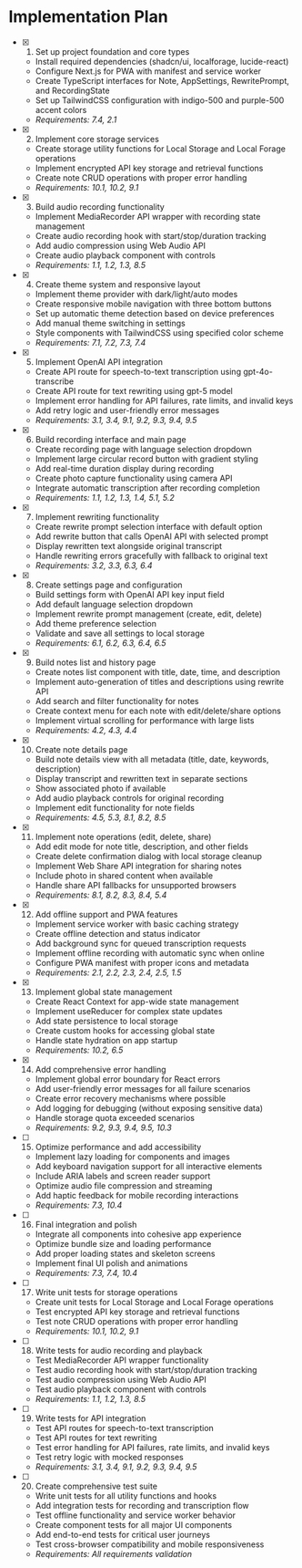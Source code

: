 # Implementation Plan

- [x] 1. Set up project foundation and core types
  - Install required dependencies (shadcn/ui, localforage, lucide-react)
  - Configure Next.js for PWA with manifest and service worker
  - Create TypeScript interfaces for Note, AppSettings, RewritePrompt, and RecordingState
  - Set up TailwindCSS configuration with indigo-500 and purple-500 accent colors
  - _Requirements: 7.4, 2.1_

- [x] 2. Implement core storage services
  - Create storage utility functions for Local Storage and Local Forage operations
  - Implement encrypted API key storage and retrieval functions
  - Create note CRUD operations with proper error handling
  - _Requirements: 10.1, 10.2, 9.1_

- [x] 3. Build audio recording functionality





  - Implement MediaRecorder API wrapper with recording state management
  - Create audio recording hook with start/stop/duration tracking
  - Add audio compression using Web Audio API
  - Create audio playback component with controls
  - _Requirements: 1.1, 1.2, 1.3, 8.5_

- [x] 4. Create theme system and responsive layout






  - Implement theme provider with dark/light/auto modes
  - Create responsive mobile navigation with three bottom buttons
  - Set up automatic theme detection based on device preferences
  - Add manual theme switching in settings
  - Style components with TailwindCSS using specified color scheme
  - _Requirements: 7.1, 7.2, 7.3, 7.4_

- [x] 5. Implement OpenAI API integration





  - Create API route for speech-to-text transcription using gpt-4o-transcribe
  - Create API route for text rewriting using gpt-5 model
  - Implement error handling for API failures, rate limits, and invalid keys
  - Add retry logic and user-friendly error messages
  - _Requirements: 3.1, 3.4, 9.1, 9.2, 9.3, 9.4, 9.5_

- [x] 6. Build recording interface and main page









  - Create recording page with language selection dropdown
  - Implement large circular record button with gradient styling
  - Add real-time duration display during recording
  - Create photo capture functionality using camera API
  - Integrate automatic transcription after recording completion
  - _Requirements: 1.1, 1.2, 1.3, 1.4, 5.1, 5.2_

- [x] 7. Implement rewriting functionality





  - Create rewrite prompt selection interface with default option
  - Add rewrite button that calls OpenAI API with selected prompt
  - Display rewritten text alongside original transcript
  - Handle rewriting errors gracefully with fallback to original text
  - _Requirements: 3.2, 3.3, 6.3, 6.4_

- [x] 8. Create settings page and configuration





  - Build settings form with OpenAI API key input field
  - Add default language selection dropdown
  - Implement rewrite prompt management (create, edit, delete)
  - Add theme preference selection
  - Validate and save all settings to local storage
  - _Requirements: 6.1, 6.2, 6.3, 6.4, 6.5_

- [x] 9. Build notes list and history page








  - Create notes list component with title, date, time, and description
  - Implement auto-generation of titles and descriptions using rewrite API
  - Add search and filter functionality for notes
  - Create context menu for each note with edit/delete/share options
  - Implement virtual scrolling for performance with large lists
  - _Requirements: 4.2, 4.3, 4.4_

- [x] 10. Create note details page





  - Build note details view with all metadata (title, date, keywords, description)
  - Display transcript and rewritten text in separate sections
  - Show associated photo if available
  - Add audio playback controls for original recording
  - Implement edit functionality for note fields
  - _Requirements: 4.5, 5.3, 8.1, 8.2, 8.5_

- [x] 11. Implement note operations (edit, delete, share)







  - Add edit mode for note title, description, and other fields
  - Create delete confirmation dialog with local storage cleanup
  - Implement Web Share API integration for sharing notes
  - Include photo in shared content when available
  - Handle share API fallbacks for unsupported browsers
  - _Requirements: 8.1, 8.2, 8.3, 8.4, 5.4_

- [x] 12. Add offline support and PWA features





  - Implement service worker with basic caching strategy
  - Create offline detection and status indicator
  - Add background sync for queued transcription requests
  - Implement offline recording with automatic sync when online
  - Configure PWA manifest with proper icons and metadata
  - _Requirements: 2.1, 2.2, 2.3, 2.4, 2.5, 1.5_

- [x] 13. Implement global state management





  - Create React Context for app-wide state management
  - Implement useReducer for complex state updates
  - Add state persistence to local storage
  - Create custom hooks for accessing global state
  - Handle state hydration on app startup
  - _Requirements: 10.2, 6.5_

- [x] 14. Add comprehensive error handling





  - Implement global error boundary for React errors
  - Add user-friendly error messages for all failure scenarios
  - Create error recovery mechanisms where possible
  - Add logging for debugging (without exposing sensitive data)
  - Handle storage quota exceeded scenarios
  - _Requirements: 9.2, 9.3, 9.4, 9.5, 10.3_

- [ ] 15. Optimize performance and add accessibility
  - Implement lazy loading for components and images
  - Add keyboard navigation support for all interactive elements
  - Include ARIA labels and screen reader support
  - Optimize audio file compression and streaming
  - Add haptic feedback for mobile recording interactions
  - _Requirements: 7.3, 10.4_

- [ ] 16. Final integration and polish
  - Integrate all components into cohesive app experience
  - Optimize bundle size and loading performance
  - Add proper loading states and skeleton screens
  - Implement final UI polish and animations
  - _Requirements: 7.3, 7.4, 10.4_

- [ ] 17. Write unit tests for storage operations
  - Create unit tests for Local Storage and Local Forage operations
  - Test encrypted API key storage and retrieval functions
  - Test note CRUD operations with proper error handling
  - _Requirements: 10.1, 10.2, 9.1_

- [ ] 18. Write tests for audio recording and playback
  - Test MediaRecorder API wrapper functionality
  - Test audio recording hook with start/stop/duration tracking
  - Test audio compression using Web Audio API
  - Test audio playback component with controls
  - _Requirements: 1.1, 1.2, 1.3, 8.5_

- [ ] 19. Write tests for API integration
  - Test API routes for speech-to-text transcription
  - Test API routes for text rewriting
  - Test error handling for API failures, rate limits, and invalid keys
  - Test retry logic with mocked responses
  - _Requirements: 3.1, 3.4, 9.1, 9.2, 9.3, 9.4, 9.5_

- [ ] 20. Create comprehensive test suite
  - Write unit tests for all utility functions and hooks
  - Add integration tests for recording and transcription flow
  - Test offline functionality and service worker behavior
  - Create component tests for all major UI components
  - Add end-to-end tests for critical user journeys
  - Test cross-browser compatibility and mobile responsiveness
  - _Requirements: All requirements validation_